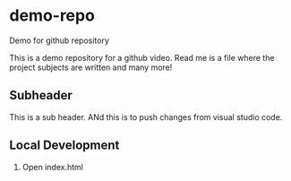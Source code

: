 # demo-repo
Demo for github repository

This is a demo repository for a github video. Read me is a file where the project subjects are written and many more!

## Subheader

This is a sub header. ANd this is to push changes from visual studio code.


## Local Development
1. Open index.html